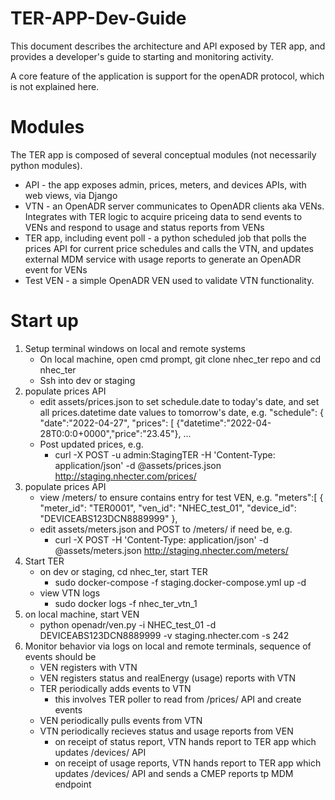 # TER-APP-Dev-Guide
This document describes the architecture and API exposed by TER app, and provides a developer's guide to starting and monitoring activity. 

A core feature of the application is support for the openADR protocol, which is not explained here.

# Modules
The TER app is composed of several conceptual modules (not necessarily python modules).
* API - the app exposes admin, prices, meters, and devices APIs, with web views, via Django
* VTN - an OpenADR server communicates to OpenADR clients aka VENs. Integrates with TER logic to acquire priceing data to send events to VENs and respond to usage and status reports from VENs
* TER app, including event poll - a python scheduled job that polls the prices API for current price schedules and calls the VTN, and updates external MDM service with usage reports
    to generate an OpenADR event for VENs
* Test VEN - a simple OpenADR VEN used to validate VTN functionality.

# Start up
1) Setup terminal windows on local and remote systems
    - On local machine, open cmd prompt, git clone nhec_ter repo and cd nhec_ter
    - Ssh into dev or staging
2) populate prices API
    * edit assets/prices.json to set schedule.date to today's date, and set all prices.datetime date values to tomorrow's date, e.g. 
        "schedule": {
        "date":"2022-04-27",
        "prices": [
            {"datetime":"2022-04-28T0:0:0+0000","price":"23.45"},
            ...
    * Post updated prices, e.g. 
        - curl -X POST -u admin:StagingTER -H 'Content-Type: application/json' -d @assets/prices.json http://staging.nhecter.com/prices/
3) populate prices API
    * view /meters/ to ensure contains entry for test VEN, e.g.
            "meters":[
                { "meter_id": "TER0001", "ven_id": "NHEC_test_01", "device_id": "DEVICEABS123DCN8889999" },
    * edit assets/meters.json and POST to /meters/ if need be, e.g. 
        - curl -X POST -H 'Content-Type: application/json' -d @assets/meters.json http://staging.nhecter.com/meters/
4) Start TER
    * on dev or staging, cd nhec_ter, start TER
        - sudo docker-compose -f staging.docker-compose.yml up -d
    * view VTN logs
        - sudo docker logs -f nhec_ter_vtn_1
5) on local machine, start VEN
    * python openadr/ven.py -i NHEC_test_01 -d DEVICEABS123DCN8889999 -v staging.nhecter.com  -s 242
6) Monitor behavior via logs on local and remote terminals, sequence of events should be
    * VEN registers with VTN
    * VEN registers status and realEnergy (usage) reports with VTN
    * TER periodically adds events to VTN
        - this involves TER poller to read from /prices/ API and create events
    * VEN periodically pulls events from VTN
    * VTN periodically recieves status and usage reports from VEN
        - on receipt of status report, VTN hands report to TER app which updates /devices/ API
        - on receipt of usage reports, VTN hands report to TER app which updates /devices/ API and sends a CMEP reports tp MDM endpoint



